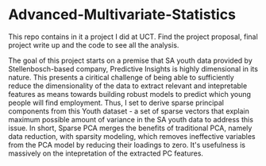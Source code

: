 # Advanced-Multivariate-Statistics

This repo contains in it a project I did at UCT. Find the project proposal, final project write up and the code to see all the analysis. 

The goal of this project starts on a premise that SA youth data provided by Stellenbosch-based company, Predictive Insights is highly dimensional in its nature. This presents a ciritical challenge of being able to sufficiently reduce the dimensionality of the data to extract relevant and intepretable features as means towards building robust models to predict which young people will find employment. Thus, I set to derive sparse principal components from this Youth dataset - a set of sparse vectors that explain maximum possible amount of variance in the SA youth data to address
this issue. In short, Sparse PCA merges the benefits of traditional PCA, namely data reduction, with sparsity modeling, which removes ineffective variables from the PCA model by reducing their loadings to zero. It's usefulness is massively on the intepretation of the extracted PC features. 


